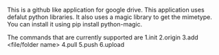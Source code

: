 This is a github like application for google drive.
This application uses defalut python libraries.
It also uses a magic library to get the mimetype.
You can install it using pip install python-magic.

The commands that are currently supported are
1.init 
2.origin <url>
3.add <file/folder name>
4.pull 
5.push
6.upload